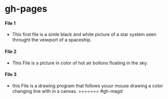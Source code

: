 
# gh-pages
#### File 1
* This first file is a simle black and white picture of a star system seen throught the veiwport of a spaceship.

#### File 2 
* This File is a picture in color of hot air bollons floating in the sky.

#### File 3
* this File is a drawing program that follows youur mouse drawing a color changing line with in a canvas.
=======
#gh-magd